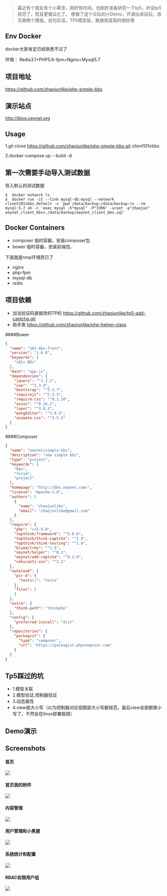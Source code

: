 >最近有个朋友有个小需求，刚好有时间，也刚好准备研究一下tp5，听说tp5规范了，而且更傻瓜化了。
>便做了这个论坛的小Demo，开源出来玩玩，改天做两个模版。说句实话，TP5模型层，数据库层真的很好用

## Env Docker
docker大家肯定已经熟悉不过了

环境： Redis3.1+PHP5.6-fpm+Nginx+Mysql5.7

## 项目地址
https://github.com/zhaojunlike/php-simple-bbs

## 演示站点
http://blog.oeynet.org
   

## Usage
1.git clone https://github.com/zhaojunlike/php-simple-bbs.git client101vbbs

2.docker-compose up --build -d

## 第一次需要手动导入测试数据

导入默认的测试数据
```shell
$  docker network ls
$  docker run -it --link mysql-db:mysql --network client101vbbs_default -v `pwd`/data/backup:/data/backup:ro --rm mysql:5.7 sh -c 'exec mysql -h"mysql" -P"3306" -uroot -p"zhaojun" oeynet_client_bbs<./data/backup/oeynet_client_bbs.sql'
```

## Docker Containers
- composer 临时容器，安装composer包
- bower 临时容器，安装前端包、

下面就是nmp环境而已了
- nginx 
- php-fpm
- mysql-db
- redis

## 项目依赖
-  加法验证码直接改的TP的 https://github.com/zhaojunlike/tp5-add-captcha.git
-  助手类 https://github.com/zhaojunlike/php-helper-class

####Bower
```json
{
  "name": "101-bbs-front",
  "version": "1.0.0",
  "keywords": [
    "101v BBs"
  ],
  "main": "app.js",
  "dependencies": {
    "jquery": "^3.2.1",
    "vue": "^2.3.4",
    "bootstrap": "^3.3.7",
    "requirejs": "^2.3.3",
    "require-css": "^0.1.10",
    "axios": "^0.16.2",
    "layer": "^3.0.3",
    "wangEditor": "^3.0.3",
    "animate.css": "^3.5.2"
  }
}
```

####Composer
```json
{
  "name": "oeynet/simple-bbs",
  "description": "new simple bbs",
  "type": "project",
  "keywords": [
    "bbs",
    "forum",
    "project"
  ],
  "homepage": "http://bbs.oeynet.com/",
  "license": "Apache-2.0",
  "authors": [
    {
      "name": "zhaojunlike",
      "email": "zhaojunlike@gmail.com"
    }
  ],
  "require": {
    "php": ">=5.4.0",
    "topthink/framework": "^5.0.6",
    "topthink/think-captcha": "^1.0",
    "topthink/think-testing": "^1.0",
    "bluem/tree": "^1.5",
    "oeynet/helper": "^0.1",
    "oeynet/add-captcha": "^0.2.0",
    "voku/anti-xss": "^2.1"
  },
  "autoload": {
    "psr-4": {
      "tests\\": "tests"
    },
    "files": [
    ]
  },
  "extra": {
    "think-path": "thinkphp"
  },
  "config": {
    "preferred-install": "dist"
  },
  "repositories": {
    "packagist": {
      "type": "composer",
      "url": "https://packagist.phpcomposer.com"
    }
  }
}

```


## Tp5踩过的坑
- 1.模型关联
- 2.模型验证,控制器验证
- 3.动态属性
- 4.view层大小写（以为控制器对应视图层大小写都规范，最后view全部都换小写了，不然会在linux部署报错）

## Demo演示

## Screenshots


#### 首页
![](./README/1.png)
#### 首页我的附件
![](./README/2.png)
#### 内容管理
![](./README/3.png)
#### 用户管理和小黑屋
![](./README/4.png)
#### 系统统计和配置
![](./README/5.png)
#### RBAC权限用户组
![](./README/6.png)




